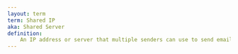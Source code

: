 ```yaml
---
layout: term
term: Shared IP
aka: Shared Server
definition:
    An IP address or server that multiple senders can use to send email. Can introduce deliverability issues if other senders have poor sender reputations. Typically fine for lower volume senders. Default for most consumer- and small business-level ESPs.
---
```

